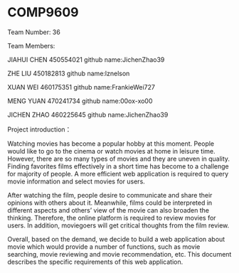 # COMP9609

Team Number: 36

Team Members:

JIAHUI CHEN 450554021 github name:JichenZhao39

ZHE LIU 450182813 github name:lznelson

XUAN WEI 460175351 github name:FrankieWei727

MENG YUAN 470241734 github name:00ox-xo00

JICHEN ZHAO 460225645 github name:JichenZhao39

Project introduction：

Watching movies has become a popular hobby at this moment. People would like to go to the cinema or watch movies at home in leisure time. However, there are so many types of movies and they are uneven in quality. Finding favorites films effectively in a short time has become to a challenge for majority of people. A more efficient web application is required to query movie information and select movies for users.

After watching the film, people desire to communicate and share their opinions with others about it. Meanwhile, films could be interpreted in different aspects and others’ view of the movie can also broaden the thinking. Therefore, the online platform is required to review movies for users. In addition, moviegoers will get critical thoughts from the film review.

Overall, based on the demand, we decide to build a web application about movie which would provide a number of functions, such as movie searching, movie reviewing and movie recommendation, etc. This document describes the specific requirements of this web application.
